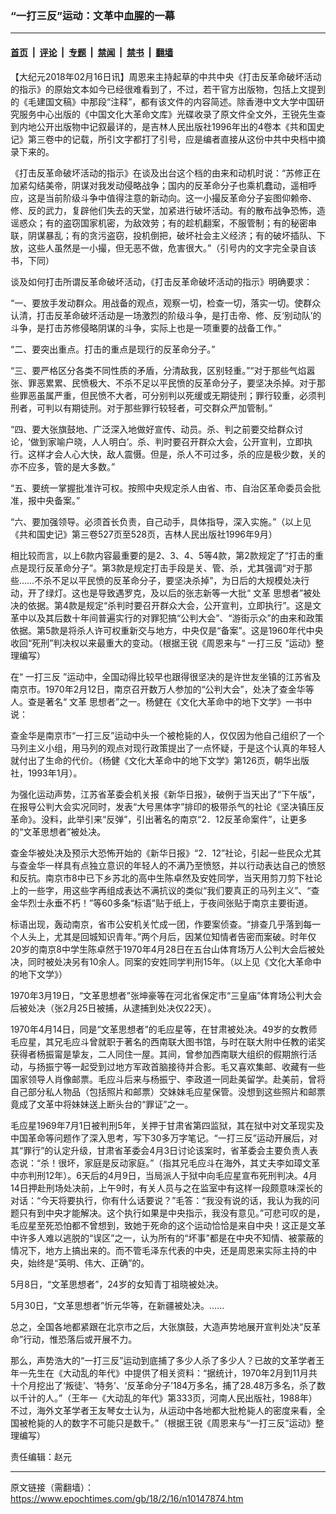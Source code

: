 ### “一打三反”运动：文革中血腥的一幕

---

#### [首页](../../../..?n10147874) &nbsp;|&nbsp; [评论](../../../../../epoch-comment?n10147874) &nbsp;|&nbsp; [专题](../../../../../epoch-special?n10147874) &nbsp;|&nbsp; [禁闻](../../../../../epoch-news?n10147874) &nbsp;|&nbsp; [禁书](../../../../../books?n10147874) &nbsp;|&nbsp; [翻墙](https://github.com/gfw-breaker/nogfw/blob/master/README.md?n10147874)


<div class="post_content" id="artbody" itemprop="articleBody">
 <!-- article content begin -->
 <p>
  【大纪元2018年02月16日讯】周恩来主持起草的中共中央《打击反革命破坏活动的指示》的原始文本如今已经很难看到了，不过，若干官方出版物，包括上文提到的《毛建国文稿》中那段“注释”，都有该文件的内容简述。除香港中文大学中国研究服务中心出版的《中国文化大革命文库》光碟收录了原文件全文外，王锐先生查到内地公开出版物中记叙最详的，是吉林人民出版社1996年出的4卷本《共和国史记》第三卷中的记载，所引文字都打了引号，应是编者直接从这份中共中央档中摘录下来的。
 </p>
 <p>
  《打击反革命破坏活动的指示》在谈及出台这个档的由来和动机时说：“苏修正在加紧勾结美帝，阴谋对我发动侵略战争；国内的反革命分子也乘机蠢动，遥相呼应，这是当前阶级斗争中值得注意的新动向。这一小撮反革命分子妄图仰赖帝、修、反的武力，复辟他们失去的天堂，加紧进行破坏活动。有的散布战争恐怖，造谣惑众；有的盗窃国家机密，为敌效劳；有的趁机翻案，不服管制；有的秘密串联，阴谋暴乱；有的贪污盗窃，投机倒把，破坏社会主义经济；有的破坏插队、下放，这些人虽然是一小撮，但无恶不做，危害很大。”（引号内的文字完全录自该书，下同）
 </p>
 <p>
  谈及如何打击所谓反革命破坏活动，《打击反革命破坏活动的指示》明确要求：
 </p>
 <p>
  “一、要放手发动群众。用战备的观点，观察一切，检查一切，落实一切。使群众认清，打击反革命破坏活动是一场激烈的阶级斗争，是打击帝、修、反‘别动队’的斗争，是打击苏修侵略阴谋的斗争，实际上也是一项重要的战备工作。”
 </p>
 <p>
  “二、要突出重点。打击的重点是现行的反革命分子。”
 </p>
 <p>
  “三、要严格区分各类不同性质的矛盾，分清敌我，区别轻重。”“对于那些气焰嚣张、罪恶累累、民愤极大、不杀不足以平民愤的反革命分子，要坚决杀掉。对于那些罪恶虽属严重，但民愤不大者，可分别判以死缓或无期徒刑；罪行较重，必须判刑者，可判以有期徒刑。对于那些罪行较轻者，可交群众严加管制。”
 </p>
 <p>
  “四、要大张旗鼓地、广泛深入地做好宣传、动员。杀、判之前要交给群众讨论，‘做到家喻户晓，人人明白’。杀、判时要召开群众大会，公开宣判，立即执行。这样才会人心大快，敌人震慑。但是，杀人不可过多，杀的应是极少数，关的亦不应多，管的是大多数。”
 </p>
 <p>
  “五、要统一掌握批准许可权。按照中央规定杀人由省、市、自治区革命委员会批准，报中央备案。”
 </p>
 <p>
  “六、要加强领导。必须首长负责，自己动手，具体指导，深入实施。”（以上见《共和国史记》第三卷527页至528页，吉林人民出版社1996年9月）
 </p>
 <p>
  相比较而言，以上6款内容最重要的是2、3、4、5等4款，第2款规定了“打击的重点是现行反革命分子”。第3款是规定打击手段是关、管、杀，尤其强调“对于那些……不杀不足以平民愤的反革命分子，要坚决杀掉”，为日后的大规模处决行动，开了绿灯。这也是导致遇罗克，及以后的张志新等一大批“
  <ok href="https://www.epochtimes.com/gb/tag/%E6%96%87%E9%9D%A9.html">
   文革
  </ok>
  思想者”被处决的依据。第4款是规定“杀判时要召开群众大会，公开宣判，立即执行”。这是文革中以及其后数十年间普遍实行的对罪犯搞“公判大会”、“游街示众”的由来和政策依据。第5款是将杀人许可权重新交与地方，中央仅是“备案”。这是1960年代中央收回“死刑”判决权以来最重大的变动。（根据王锐《周恩来与“
  <ok href="https://www.epochtimes.com/gb/tag/%E4%B8%80%E6%89%93%E4%B8%89%E5%8F%8D.html">
   一打三反
  </ok>
  ”运动》整理编写）
 </p>
 <p>
  在“
  <ok href="https://www.epochtimes.com/gb/tag/%E4%B8%80%E6%89%93%E4%B8%89%E5%8F%8D.html">
   一打三反
  </ok>
  ”运动中，全国动得比较早也跟得很坚决的是许世友坐镇的江苏省及南京市。1970年2月12日，南京召开数万人参加的“公判大会”，处决了查金华等人。查是著名“
  <ok href="https://www.epochtimes.com/gb/tag/%E6%96%87%E9%9D%A9.html">
   文革
  </ok>
  思想者”之一。杨健在《文化大革命中的地下文学》一书中说：
 </p>
 <p>
  查金华是南京市“一打三反”运动中头一个被枪毙的人，仅仅因为他自己组织了一个马列主义小组，用马列的观点对现行政策提出了一点怀疑，于是这个认真的年轻人就付出了生命的代价。（杨健《文化大革命中的地下文学》第126页，朝华出版社，1993年1月）。
 </p>
 <p>
  为强化运动声势，江苏省革委会机关报《新华日报》，破例于当天出了“下午版”，在报导公判大会实况同时，发表“大号黑体字”排印的极带杀气的社论《坚决镇压反革命》。没料，此举引来“反弹”，引出著名的南京“2．12反革命案件”，让更多的“文革思想者”被处决。
 </p>
 <p>
  查金华被处决及预示大恐怖开始的《新华日报》“2．12”社论，引起一些民众尤其与查金华一样具有点独立意识的年轻人的不满乃至愤怒，并以行动表达自己的愤怒和反抗。南京市8中已下乡苏北的高中生陈卓然及安姓同学，当天用剪刀剪下社论上的一些字，用这些字再组成表达不满抗议的类似“我们要真正的马列主义”、“查金华烈士永垂不朽！”等60多条“标语”贴于纸上，于夜间张贴于南京主要街道。
 </p>
 <p>
  标语出现，轰动南京，省市公安机关忙成一团，作要案侦查。“排查几乎落到每一个人头上，尤其是回城知识青年。”两个月后，因某位知情者告密而案破。时年仅20岁的南京8中学生陈卓然于1970年4月28日在五台山体育场万人公判大会后被处决，同时被处决另有10余人。同案的安姓同学判刑15年。（以上见《文化大革命中的地下文学》）
 </p>
 <p>
  1970年3月19日，“文革思想者”张坤豪等在河北省保定市“三皇庙”体育场公判大会后被处决（张2月25日被捕，从逮捕到处决仅22天）。
 </p>
 <p>
  1970年4月14日，同是“文革思想者”的毛应星等，在甘肃被处决。49岁的女教师毛应星，其兄毛应斗曾就职于著名的西南联大图书馆，与时在联大附中任教的诺奖获得者杨振甯是挚友，二人同住一屋。其间，曾参加西南联大组织的假期旅行活动，与扬振宁等一起受到过地方军政首脑接待并合影。毛又喜欢集邮、收藏有一些国家领导人肖像邮票。毛应斗后来与杨振宁、李政道一同赴美留学。赴美前，曾将自己部分私人物品（包括照片和邮票）交妹妹毛应星保管。没想到这些照片和邮票竟成了文革中将妹妹送上断头台的“罪证”之一。
 </p>
 <p>
  毛应星1969年7月1日被判刑5年，关押于甘肃省第四监狱，其在狱中对文革现实及中国革命等问题作了深入思考，写下30多万字笔记。“一打三反”运动开展后，对其“罪行”的认定升级，甘肃省革委会4月3日讨论该案时，省革委会主要负责人表态说：“杀！很坏，家庭是反动家庭。”（指其兄毛应斗在海外，其丈夫李如璋文革中亦判刑12年）。6天后的4月9日，当局派人于狱中向毛应星宣布死刑判决。4月14日押赴刑场处决前，上午9时，有关人员与之在监室中有这样一段颇意味深长的对话：“今天将要执行，你有什么话要说？”毛答：“我没有说的话，我认为我的问题只有到中央才能解决。这个执行如果是中央指示，我没有意见。”可悲可叹的是，毛应星至死恐怕都不曾想到，致她于死命的这个运动恰恰是来自中央！这正是文革中许多人难以逃脱的“误区”之一，认为所有的“坏事”都是在中央不知情、被蒙蔽的情况下，地方上搞出来的。而不管毛泽东代表的中央，还是周恩来实际主持的中央，始终是“英明、伟大、正确”的。
 </p>
 <p>
  5月8日，“文革思想者”，24岁的女知青丁祖晓被处决。
 </p>
 <p>
  5月30日，“文革思想者”忻元华等，在新疆被处决。……
 </p>
 <p>
  总之，全国各地都紧跟在北京市之后，大张旗鼓，大造声势地展开宣判处决“反革命”行动，惟恐落后或开展不力。
 </p>
 <p>
  那么，声势浩大的“一打三反”运动到底捕了多少人杀了多少人？已故的文革学者王年一先生在《大动乱的年代》中提供了相关资料：“据统计，1970年2月到11月共十个月挖出了‘叛徒’、‘特务’、‘反革命分子’184万多名，捕了28.48万多名，杀了数以千计的人。”（王年一《大动乱的年代》第333页，河南人民出版社，1988年）不过，海外文革学者王友琴女士认为，从运动中各地都大批枪毙人的密度来看，全国被枪毙的人的数字不可能只是数千。”（根据王锐《周恩来与“一打三反”运动》整理编写）
 </p>
 <p>
  责任编辑：赵元
 </p>
 <!-- article content end -->
 <div id="below_article_ad">
 </div>
</div>


---

原文链接（需翻墙）：https://www.epochtimes.com/gb/18/2/16/n10147874.htm